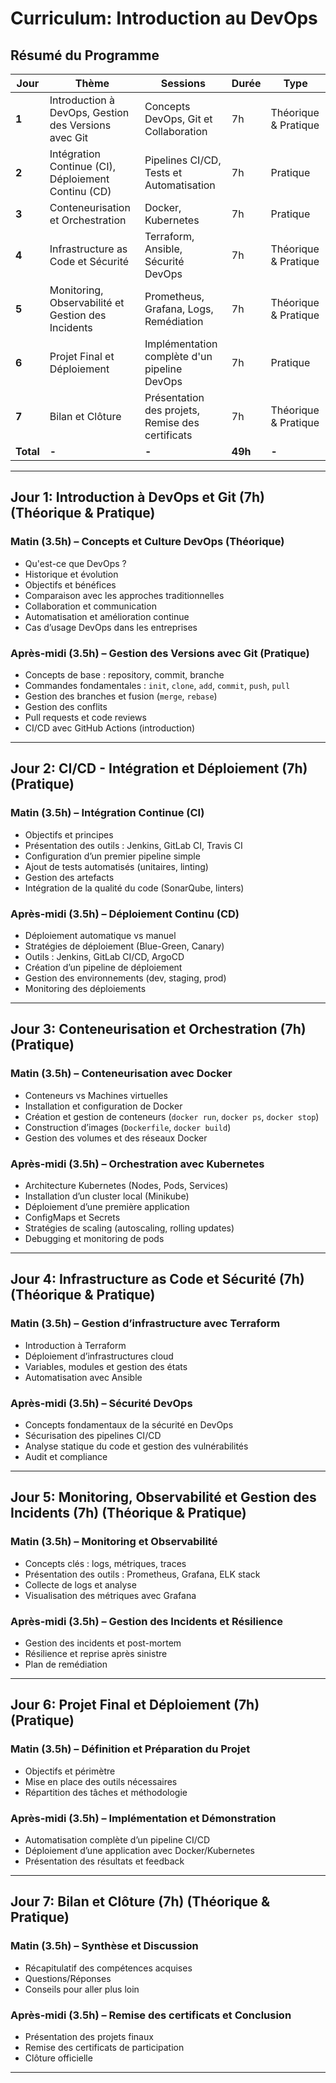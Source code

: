 # **Curriculum: Introduction au DevOps**

## **Résumé du Programme**

| **Jour** | **Thème** | **Sessions** | **Durée** | **Type** |
|----------|----------|-------------|----------|---------|
| **1**  | Introduction à DevOps, Gestion des Versions avec Git | Concepts DevOps, Git et Collaboration | 7h | Théorique & Pratique |
| **2**  | Intégration Continue (CI), Déploiement Continu (CD) | Pipelines CI/CD, Tests et Automatisation | 7h | Pratique |
| **3**  | Conteneurisation et Orchestration | Docker, Kubernetes | 7h | Pratique |
| **4**  | Infrastructure as Code et Sécurité | Terraform, Ansible, Sécurité DevOps | 7h | Théorique & Pratique |
| **5**  | Monitoring, Observabilité et Gestion des Incidents | Prometheus, Grafana, Logs, Remédiation | 7h | Théorique & Pratique |
| **6**  | Projet Final et Déploiement | Implémentation complète d'un pipeline DevOps | 7h | Pratique |
| **7**  | Bilan et Clôture | Présentation des projets, Remise des certificats | 7h | Théorique & Pratique |
| **Total** | **-** | **-** | **49h** | **-** |

---

## **Jour 1: Introduction à DevOps et Git (7h) (Théorique & Pratique)**

### **Matin (3.5h) – Concepts et Culture DevOps (Théorique)**
- Qu'est-ce que DevOps ?
- Historique et évolution
- Objectifs et bénéfices
- Comparaison avec les approches traditionnelles
- Collaboration et communication
- Automatisation et amélioration continue
- Cas d’usage DevOps dans les entreprises

### **Après-midi (3.5h) – Gestion des Versions avec Git (Pratique)**
- Concepts de base : repository, commit, branche
- Commandes fondamentales : `init`, `clone`, `add`, `commit`, `push`, `pull`
- Gestion des branches et fusion (`merge`, `rebase`)
- Gestion des conflits
- Pull requests et code reviews
- CI/CD avec GitHub Actions (introduction)

---

## **Jour 2: CI/CD - Intégration et Déploiement (7h) (Pratique)**

### **Matin (3.5h) – Intégration Continue (CI)**
- Objectifs et principes
- Présentation des outils : Jenkins, GitLab CI, Travis CI
- Configuration d’un premier pipeline simple
- Ajout de tests automatisés (unitaires, linting)
- Gestion des artefacts
- Intégration de la qualité du code (SonarQube, linters)

### **Après-midi (3.5h) – Déploiement Continu (CD)**
- Déploiement automatique vs manuel
- Stratégies de déploiement (Blue-Green, Canary)
- Outils : Jenkins, GitLab CI/CD, ArgoCD
- Création d’un pipeline de déploiement
- Gestion des environnements (dev, staging, prod)
- Monitoring des déploiements

---

## **Jour 3: Conteneurisation et Orchestration (7h) (Pratique)**

### **Matin (3.5h) – Conteneurisation avec Docker**
- Conteneurs vs Machines virtuelles
- Installation et configuration de Docker
- Création et gestion de conteneurs (`docker run`, `docker ps`, `docker stop`)
- Construction d’images (`Dockerfile`, `docker build`)
- Gestion des volumes et des réseaux Docker

### **Après-midi (3.5h) – Orchestration avec Kubernetes**
- Architecture Kubernetes (Nodes, Pods, Services)
- Installation d’un cluster local (Minikube)
- Déploiement d’une première application
- ConfigMaps et Secrets
- Stratégies de scaling (autoscaling, rolling updates)
- Debugging et monitoring de pods

---

## **Jour 4: Infrastructure as Code et Sécurité (7h) (Théorique & Pratique)**

### **Matin (3.5h) – Gestion d’infrastructure avec Terraform**
- Introduction à Terraform
- Déploiement d’infrastructures cloud
- Variables, modules et gestion des états
- Automatisation avec Ansible

### **Après-midi (3.5h) – Sécurité DevOps**
- Concepts fondamentaux de la sécurité en DevOps
- Sécurisation des pipelines CI/CD
- Analyse statique du code et gestion des vulnérabilités
- Audit et compliance

---

## **Jour 5: Monitoring, Observabilité et Gestion des Incidents (7h) (Théorique & Pratique)**

### **Matin (3.5h) – Monitoring et Observabilité**
- Concepts clés : logs, métriques, traces
- Présentation des outils : Prometheus, Grafana, ELK stack
- Collecte de logs et analyse
- Visualisation des métriques avec Grafana

### **Après-midi (3.5h) – Gestion des Incidents et Résilience**
- Gestion des incidents et post-mortem
- Résilience et reprise après sinistre
- Plan de remédiation

---

## **Jour 6: Projet Final et Déploiement (7h) (Pratique)**

### **Matin (3.5h) – Définition et Préparation du Projet**
- Objectifs et périmètre
- Mise en place des outils nécessaires
- Répartition des tâches et méthodologie

### **Après-midi (3.5h) – Implémentation et Démonstration**
- Automatisation complète d’un pipeline CI/CD
- Déploiement d’une application avec Docker/Kubernetes
- Présentation des résultats et feedback

---

## **Jour 7: Bilan et Clôture (7h) (Théorique & Pratique)**

### **Matin (3.5h) – Synthèse et Discussion**
- Récapitulatif des compétences acquises
- Questions/Réponses
- Conseils pour aller plus loin

### **Après-midi (3.5h) – Remise des certificats et Conclusion**
- Présentation des projets finaux
- Remise des certificats de participation
- Clôture officielle

---
